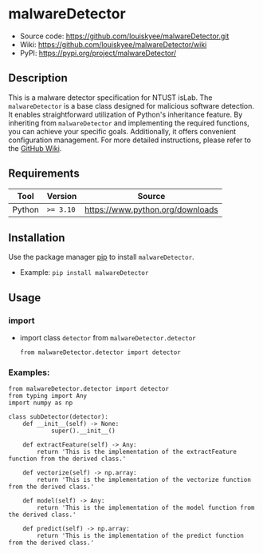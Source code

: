 malwareDetector
===============

* Source code: https://github.com/louiskyee/malwareDetector.git
* Wiki: https://github.com/louiskyee/malwareDetector/wiki
* PyPI: https://pypi.org/project/malwareDetector/

Description
-----------

This is a malware detector specification for NTUST isLab.
The `malwareDetector` is a base class designed for malicious software detection. It enables straightforward utilization of Python's inheritance feature. By inheriting from `malwareDetector` and implementing the required functions, you can achieve your specific goals. Additionally, it offers convenient configuration management. For more detailed instructions, please refer to the [GitHub Wiki](https://github.com/louiskyee/malwareDetector/wiki).

Requirements
------------
Tool | Version |Source |
|---|---|---|
| Python | `>= 3.10` | https://www.python.org/downloads |

Installation
------------

Use the package manager [pip](https://pip.pypa.io/en/stable/) to install `malwareDetector`.
* Example: `pip install malwareDetector`

Usage
-----

### import
* import class `detector` from `malwareDetector.detector`
    ```python=
    from malwareDetector.detector import detector
    ```

### Examples:
```python=
from malwareDetector.detector import detector
from typing import Any
import numpy as np

class subDetector(detector):
    def __init__(self) -> None:
            super().__init__()

    def extractFeature(self) -> Any:
        return 'This is the implementation of the extractFeature function from the derived class.'

    def vectorize(self) -> np.array:
        return 'This is the implementation of the vectorize function from the derived class.'

    def model(self) -> Any:
        return 'This is the implementation of the model function from the derived class.'

    def predict(self) -> np.array:
        return 'This is the implementation of the predict function from the derived class.'
```
